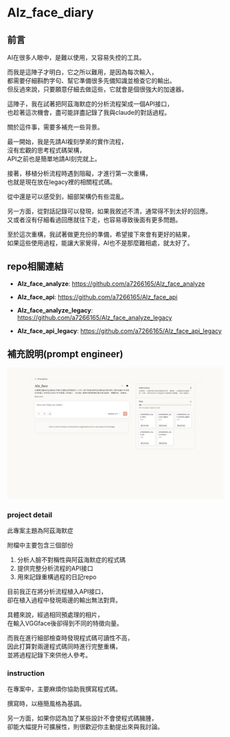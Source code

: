 # Alz_face_diary

## 前言

AI在很多人眼中，是難以使用，又容易失控的工具。

而我是這陣子才明白，它之所以難用，是因為每次輸入，  
都需要仔細斟酌字句、幫它準備很多先備知識並檢查它的輸出。  
但反過來說，只要願意仔細去做這些，它就會是個很強大的加速器。

這陣子，我在試著把阿茲海默症的分析流程架成一個API接口，  
也趁著這次機會，盡可能詳盡記錄了我與claude的對話過程。

關於這件事，需要多補充一些背景。

最一開始，我是先請AI複刻學弟的實作流程，  
沒有宏觀的思考程式碼架構，  
API之前也是簡單地請AI刻完就上。  

接著，移植分析流程時遇到阻礙，才進行第一次重構，  
也就是現在放在legacy裡的相關程式碼。

從中還是可以感受到，細部架構仍有些混亂。  

另一方面，從對話記錄可以發現，如果我敘述不清，通常得不到太好的回應。  
又或者沒有仔細看過回應就往下走，也容易導致後面有更多問題。

至於這次重構，我試著做更充份的準備，希望接下來會有更好的結果，  
如果這些使用過程，能讓大家覺得，AI也不是那麼難相處，就太好了。



## repo相關連結

- **Alz_face_analyze**: https://github.com/a7266165/Alz_face_analyze
- **Alz_face_api**: https://github.com/a7266165/Alz_face_api

- **Alz_face_analyze_legacy**: https://github.com/a7266165/Alz_face_analyze_legacy
- **Alz_face_api_legacy**: https://github.com/a7266165/Alz_face_api_legacy

## 補充說明(prompt engineer)

![給claude的指令還有背景知識](/images/init.png)

### project detail

此專案主題為阿茲海默症

附檔中主要包含三個部份
1. 分析人臉不對稱性與阿茲海默症的程式碼
2. 提供完整分析流程的API接口
3. 用來記錄重構過程的日記repo

目前我正在將分析流程植入API接口，  
卻在植入過程中發現兩邊的輸出無法對齊。

具體來說，經過相同預處理的相片，  
在輸入VGGface後卻得到不同的特徵向量。

而我在進行細部檢查時發現程式碼可讀性不高，  
因此打算對兩邊程式碼同時進行完整重構，  
並將過程記錄下來供他人參考。

### instruction

在專案中，主要麻煩你協助我撰寫程式碼。

撰寫時，以極簡風格為基調。

另一方面，如果你認為加了某些設計不會使程式碼臃腫，  
卻能大幅提升可擴展性，則很歡迎你主動提出來與我討論。